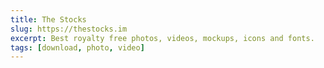 ```yaml
---
title: The Stocks
slug: https://thestocks.im
excerpt: Best royalty free photos, videos, mockups, icons and fonts.
tags: [download, photo, video]
---
```


